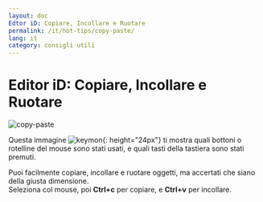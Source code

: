 ```yaml
---
layout: doc
Edtor iD: Copiare, Incollare e Ruotare
permalink: /it/hot-tips/copy-paste/
lang: it
category: consigli utili
---
```


Editor iD: Copiare, Incollare e Ruotare
============

![copy-paste][]

Questa immagine ![keymon]{: height="24px"} ti mostra quali bottoni o rotelline del mouse sono stati usati, e quali tasti della tastiera sono stati premuti.  

Puoi facilmente copiare, incollare e ruotare oggetti, ma accertati che siano della giusta dimensione.  
Seleziona col mouse, poi **Ctrl+c** per copiare, e **Ctrl+v** per incollare.   

[copy-paste]:/images/hot-tips/copy-paste.gif
[keymon]:/images/hot-tips/keymon.png